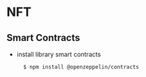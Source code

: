 # NFT

## Smart Contracts

* install library smart contracts

		$ npm install @openzeppelin/contracts

	  	  
